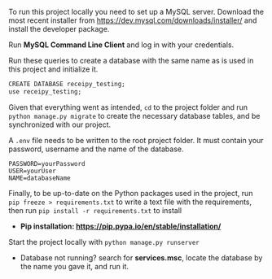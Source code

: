 To run this project locally you need to set up a MySQL server. Download the most recent installer from https://dev.mysql.com/downloads/installer/ and install the developer package.

Run **MySQL Command Line Client** and log in with your credentials.

Run these queries to create a database with the same name as is used in this project and initialize it.
```cmd
CREATE DATABASE receipy_testing;
use receipy_testing;
```
Given that everything went as intended, `cd` to the project folder and run `python manage.py migrate` to create the necessary database tables, and be synchronized with our project.

A `.env` file needs to be written to the root project folder.  It must contain your password, username and the name of the database.

```env
PASSWORD=yourPassword
USER=yourUser
NAME=databaseName
```

Finally, to be up-to-date on the Python packages used in the project, run `pip freeze > requirements.txt` to write a text file with the requirements, then run `pip install -r requirements.txt` to install
  * **Pip installation: https://pip.pypa.io/en/stable/installation/**

Start the project locally with `python manage.py runserver`
  * Database not running? search for **services.msc**, locate the database by the name you gave it, and run it.
